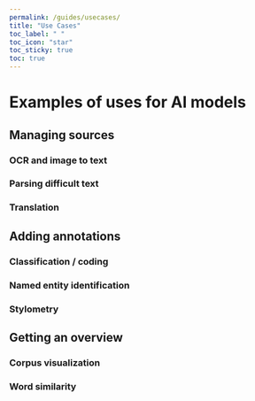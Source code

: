 ```yaml
---
permalink: /guides/usecases/
title: "Use Cases"
toc_label: " "
toc_icon: "star"
toc_sticky: true
toc: true
---
```


# Examples of uses for AI models

## Managing sources

### OCR and image to text

### Parsing difficult text

### Translation

## Adding annotations

### Classification / coding

### Named entity identification

### Stylometry

## Getting an overview

### Corpus visualization

### Word similarity


